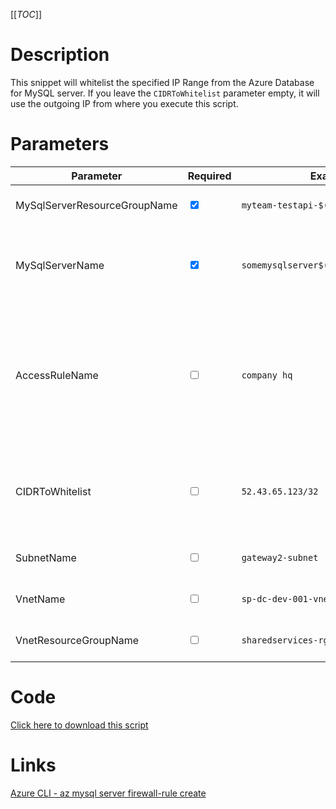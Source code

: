 [[_TOC_]]

# Description

This snippet will whitelist the specified IP Range from the Azure Database for MySQL server. If you leave the `CIDRToWhitelist` parameter empty, it will use the outgoing IP from where you execute this script.

# Parameters

| Parameter                    | Required                        | Example Value                               | Description                                                                                                                                                                                                                               |
| ---------------------------- | ------------------------------- | ------------------------------------------- | ----------------------------------------------------------------------------------------------------------------------------------------------------------------------------------------------------------------------------------------- |
| MySqlServerResourceGroupName | <input type="checkbox" checked> | `myteam-testapi-$(Release.EnvironmentName)` | The name of the resource group the MySQL Server is in.                                                                                                                                                                                    |
| MySqlServerName              | <input type="checkbox" checked> | `somemysqlserver$(Release.EnvironmentName)` | The name for the MySQL Server resource. It's recommended to use just alphanumerical characters without hyphens etc.                                                                                                                       |
| AccessRuleName               | <input type="checkbox">         | `company hq`                                | You can override the name for this accessrule. If you leave this empty, the `CIDRToWhitelist` will be used for the naming (automatically). We recommend to leave this empty for ephemeral whitelists like Azure DevOps Hosted Agent ip's. |
| CIDRToWhitelist              | <input type="checkbox">         | `52.43.65.123/32`                           | IP range in [CIDR](https://en.wikipedia.org/wiki/Classless_Inter-Domain_Routing) notation that should be whitelisted. If you leave this value empty, it will whitelist the machine's ip where you're running the script from.             |
| SubnetName                   | <input type="checkbox">         | `gateway2-subnet`                           | The name of the subnet you want to get whitelisted.                                                                                                                                                                                       |
| VnetName                     | <input type="checkbox">         | `sp-dc-dev-001-vnet`                        | The vnetname of the subnet you want to get whitelisted.                                                                                                                                                                                   |
| VnetResourceGroupName        | <input type="checkbox">         | `sharedservices-rg`                         | The VnetResourceGroupName your Vnet resides in.                                                                                                                                                                                           |

# Code

[Click here to download this script](../../../../src/MySQL/Add-IP-Whitelist-to-MySQL.ps1)

# Links

[Azure CLI - az mysql server firewall-rule create](https://docs.microsoft.com/nl-nl/cli/azure/mysql/server/firewall-rule?view=azure-cli-latest#az_mysql_server_firewall_rule_create)

